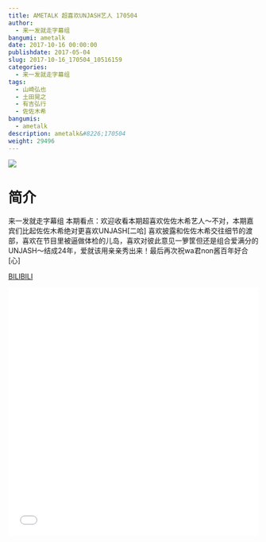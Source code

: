 ```yaml
---
title: AMETALK 超喜欢UNJASH艺人 170504
author: 
  - 来一发就走字幕组
bangumi: ametalk
date: 2017-10-16 00:00:00
publishdate: 2017-05-04
slug: 2017-10-16_170504_10516159
categories: 
  - 来一发就走字幕组
tags: 
  - 山崎弘也
  - 土田晃之
  - 有吉弘行
  - 佐佐木希
bangumis: 
  - ametalk
description: ametalk&#8226;170504
weight: 29496
---
```


![](https://i.imgur.com/atCibhx.jpg)

# 简介  
来一发就走字幕组
本期看点：欢迎收看本期超喜欢佐佐木希艺人～不对，本期嘉宾们比起佐佐木希绝对更喜欢UNJASH[二哈] 喜欢披露和佐佐木希交往细节的渡部，喜欢在节目里被逼做体检的儿岛，喜欢对彼此意见一箩筐但还是组合爱满分的UNJASH～结成24年，爱就该用亲亲秀出来！最后再次祝wa君non酱百年好合[心]

  [BILIBILI](https://www.bilibili.com/video/av10516159/)


  <iframe src="//www.bilibili.com/html/html5player.html?cid=17364937&aid=10516159" width="100%" height="500" frameborder="0" allowfullscreen="allowfullscreen"></iframe>
